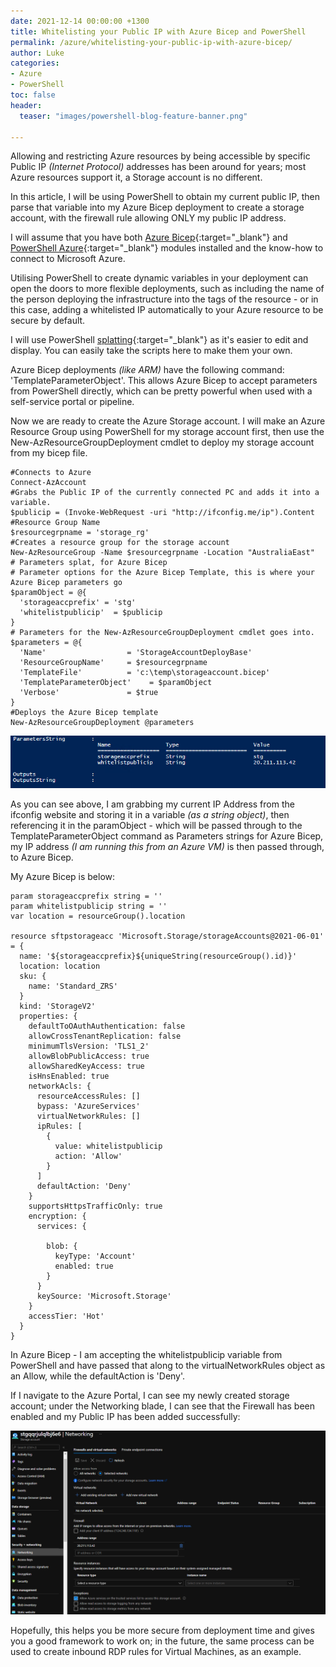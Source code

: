 ```yaml
---
date: 2021-12-14 00:00:00 +1300
title: Whitelisting your Public IP with Azure Bicep and PowerShell
permalink: /azure/whitelisting-your-public-ip-with-azure-bicep/
author: Luke
categories:
- Azure
- PowerShell
toc: false
header:
  teaser: "images/powershell-blog-feature-banner.png"

---
```

Allowing and restricting Azure resources by being accessible by specific Public IP _(Internet Protocol)_ addresses has been around for years; most Azure resources support it, a Storage account is no different.

In this article, I will be using PowerShell to obtain my current public IP, then parse that variable into my Azure Bicep deployment to create a storage account, with the firewall rule allowing ONLY my public IP address.

I will assume that you have both [Azure Bicep](https://docs.microsoft.com/en-us/azure/azure-resource-manager/bicep/install#windows "Azure Bicep - Install"){:target="_blank"} and[ PowerShell Azure](https://docs.microsoft.com/en-us/powershell/azure/install-az-ps "PowerShell - Azure"){:target="_blank"} modules installed and the know-how to connect to Microsoft Azure.

Utilising PowerShell to create dynamic variables in your deployment can open the doors to more flexible deployments, such as including the name of the person deploying the infrastructure into the tags of the resource - or in this case, adding a whitelisted IP automatically to your Azure resource to be secure by default.

I will use PowerShell [splatting](https://docs.microsoft.com/en-us/powershell/module/microsoft.powershell.core/about/about_splatting "Splatting"){:target="_blank"} as it's easier to edit and display. You can easily take the scripts here to make them your own.

Azure Bicep deployments *(like ARM)* have the following command: 'TemplateParameterObject'. This allows Azure Bicep to accept parameters from PowerShell directly, which can be pretty powerful when used with a self-service portal or pipeline.

Now we are ready to create the Azure Storage account. I will make an Azure Resource Group using PowerShell for my storage account first, then use the New-AzResourceGroupDeployment cmdlet to deploy my storage account from my bicep file.

    #Connects to Azure
    Connect-AzAccount
    #Grabs the Public IP of the currently connected PC and adds it into a variable.
    $publicip = (Invoke-WebRequest -uri "http://ifconfig.me/ip").Content
    #Resource Group Name
    $resourcegrpname = 'storage_rg'
    #Creates a resource group for the storage account
    New-AzResourceGroup -Name $resourcegrpname -Location "AustraliaEast"
    # Parameters splat, for Azure Bicep
    # Parameter options for the Azure Bicep Template, this is where your Azure Bicep parameters go
    $paramObject = @{
      'storageaccprefix' = 'stg'
      'whitelistpublicip'  = $publicip
    }
    # Parameters for the New-AzResourceGroupDeployment cmdlet goes into.
    $parameters = @{
      'Name'                  = 'StorageAccountDeployBase'
      'ResourceGroupName'     = $resourcegrpname 
      'TemplateFile'          = 'c:\temp\storageaccount.bicep'
      'TemplateParameterObject'    = $paramObject
      'Verbose'               = $true
    }
    #Deploys the Azure Bicep template
    New-AzResourceGroupDeployment @parameters

![Azure Bicep - Parameter](/uploads/storageaccount_publicip.png "Azure Bicep - Parameter")

As you can see above, I am grabbing my current IP Address from the ifconfig website and storing it in a variable *(as a string object)*, then referencing it in the paramObject - which will be passed through to the TemplateParameterObject command as Parameters strings for Azure Bicep, my IP address _(I am running this from an Azure VM)_ is then passed through, to Azure Bicep.

My Azure Bicep is below:

    param storageaccprefix string = ''
    param whitelistpublicip string = ''
    var location = resourceGroup().location
    
    resource sftpstorageacc 'Microsoft.Storage/storageAccounts@2021-06-01' = {
      name: '${storageaccprefix}${uniqueString(resourceGroup().id)}'
      location: location
      sku: {
        name: 'Standard_ZRS'
      }
      kind: 'StorageV2'
      properties: {
        defaultToOAuthAuthentication: false
        allowCrossTenantReplication: false
        minimumTlsVersion: 'TLS1_2'
        allowBlobPublicAccess: true
        allowSharedKeyAccess: true
        isHnsEnabled: true
        networkAcls: {
          resourceAccessRules: []
          bypass: 'AzureServices'
          virtualNetworkRules: []
          ipRules: [
            {
              value: whitelistpublicip
              action: 'Allow'
            }
          ]
          defaultAction: 'Deny'
        }
        supportsHttpsTrafficOnly: true
        encryption: {
          services: {
      
            blob: {
              keyType: 'Account'
              enabled: true
            }
          }
          keySource: 'Microsoft.Storage'
        }
        accessTier: 'Hot'
      }
    }
    

In Azure Bicep - I am accepting the whitelistpublicip variable from PowerShell and have passed that along to the virtualNetworkRules object as an Allow, while the defaultAction is 'Deny'.

If I navigate to the Azure Portal, I can see my newly created storage account; under the Networking blade, I can see that the Firewall has been enabled and my Public IP has been added successfully:

![Azure Storage Account - Network](/uploads/storageaccount_firewall.png "Azure Storage Account - Network")

Hopefully, this helps you be more secure from deployment time and gives you a good framework to work on; in the future, the same process can be used to create inbound RDP rules for Virtual Machines, as an example.